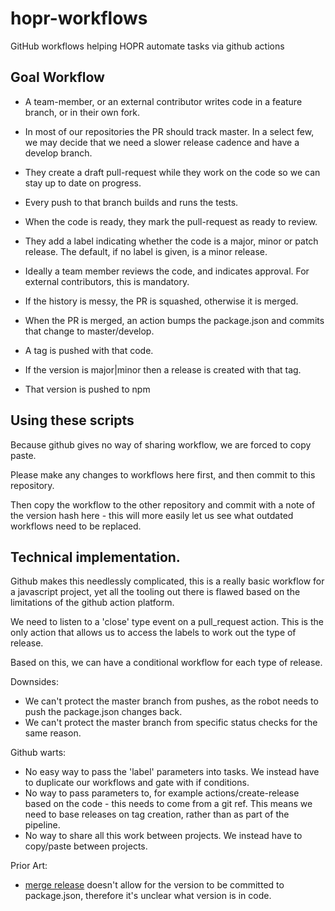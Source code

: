 # hopr-workflows

GitHub workflows helping HOPR automate tasks via github actions

## Goal Workflow

- A team-member, or an external contributor writes code in a feature branch, or
  in their own fork.

- In most of our repositories the PR should track master. In a select few, we
  may decide that we need a slower release cadence and have a develop branch.

- They create a draft pull-request while they work on the code so we can stay
  up to date on progress.

- Every push to that branch builds and runs the tests.

- When the code is ready, they mark the pull-request as ready to review.

- They add a label indicating whether the code is a major, minor or patch
  release. The default, if no label is given, is a minor release.

- Ideally a team member reviews the code, and indicates approval. For external
  contributors, this is mandatory.

- If the history is messy, the PR is squashed, otherwise it is merged.

- When the PR is merged, an action bumps the package.json and commits that
  change to master/develop.

- A tag is pushed with that code.

- If the version is major|minor then a release is created with that tag.

- That version is pushed to npm


## Using these scripts

Because github gives no way of sharing workflow, we are forced to copy paste.

Please make any changes to workflows here first, and then commit to this
repository.

Then copy the workflow to the other repository and commit with a note of the
version hash here - this will more easily let us see what outdated workflows
need to be replaced.



## Technical implementation.

Github makes this needlessly complicated, this is a really basic workflow for a
javascript project, yet all the tooling out there is flawed based on the
limitations of the github action platform.

We need to listen to a 'close' type event on a pull_request action. This is the
only action that allows us to access the labels to work out the type of release.

Based on this, we can have a conditional workflow for each type of release.

Downsides:
- We can't protect the master branch from pushes, as the robot needs to push
  the package.json changes back.
- We can't protect the master branch from specific status checks for the same
  reason.

Github warts:
 - No easy way to pass the 'label' parameters into tasks. We instead have to
   duplicate our workflows and gate with if conditions.
 - No way to pass parameters to, for example actions/create-release based on the
   code - this needs to come from a git ref. This means we need to base releases
   on tag creation, rather than as part of the pipeline.
 - No way to share all this work between projects. We instead have to copy/paste
   between projects.

Prior Art:
  - [merge release](https://github.com/mikeal/merge-release/blob/master/src/merge-release-run.js)
    doesn't allow for the version to be committed to package.json, therefore
    it's unclear what version is in code.

